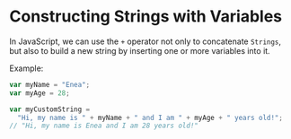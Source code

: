 # Constructing Strings with Variables

In JavaScript, we can use the `+` operator not only to concatenate `Strings`, but also to build a new string by inserting one or more variables into it.

Example:

```js
var myName = "Enea";
var myAge = 28;

var myCustomString =
  "Hi, my name is " + myName + " and I am " + myAge + " years old!";
// "Hi, my name is Enea and I am 28 years old!"
```
